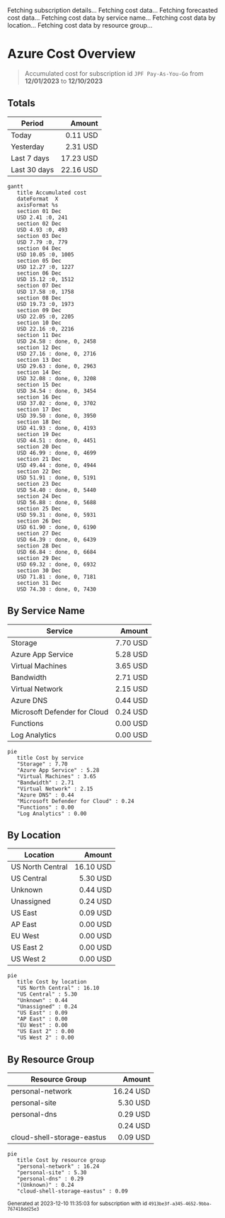 Fetching subscription details...
Fetching cost data...
Fetching forecasted cost data...
Fetching cost data by service name...
Fetching cost data by location...
Fetching cost data by resource group...
# Azure Cost Overview

> Accumulated cost for subscription id `JPF Pay-As-You-Go` from **12/01/2023** to **12/10/2023**

## Totals

|Period|Amount|
|---|---:|
|Today|0.11 USD|
|Yesterday|2.31 USD|
|Last 7 days|17.23 USD|
|Last 30 days|22.16 USD|

```mermaid
gantt
   title Accumulated cost
   dateFormat  X
   axisFormat %s
   section 01 Dec
   USD 2.41 :0, 241
   section 02 Dec
   USD 4.93 :0, 493
   section 03 Dec
   USD 7.79 :0, 779
   section 04 Dec
   USD 10.05 :0, 1005
   section 05 Dec
   USD 12.27 :0, 1227
   section 06 Dec
   USD 15.12 :0, 1512
   section 07 Dec
   USD 17.58 :0, 1758
   section 08 Dec
   USD 19.73 :0, 1973
   section 09 Dec
   USD 22.05 :0, 2205
   section 10 Dec
   USD 22.16 :0, 2216
   section 11 Dec
   USD 24.58 : done, 0, 2458
   section 12 Dec
   USD 27.16 : done, 0, 2716
   section 13 Dec
   USD 29.63 : done, 0, 2963
   section 14 Dec
   USD 32.08 : done, 0, 3208
   section 15 Dec
   USD 34.54 : done, 0, 3454
   section 16 Dec
   USD 37.02 : done, 0, 3702
   section 17 Dec
   USD 39.50 : done, 0, 3950
   section 18 Dec
   USD 41.93 : done, 0, 4193
   section 19 Dec
   USD 44.51 : done, 0, 4451
   section 20 Dec
   USD 46.99 : done, 0, 4699
   section 21 Dec
   USD 49.44 : done, 0, 4944
   section 22 Dec
   USD 51.91 : done, 0, 5191
   section 23 Dec
   USD 54.40 : done, 0, 5440
   section 24 Dec
   USD 56.88 : done, 0, 5688
   section 25 Dec
   USD 59.31 : done, 0, 5931
   section 26 Dec
   USD 61.90 : done, 0, 6190
   section 27 Dec
   USD 64.39 : done, 0, 6439
   section 28 Dec
   USD 66.84 : done, 0, 6684
   section 29 Dec
   USD 69.32 : done, 0, 6932
   section 30 Dec
   USD 71.81 : done, 0, 7181
   section 31 Dec
   USD 74.30 : done, 0, 7430
```

## By Service Name

|Service|Amount|
|---|---:|
|Storage|7.70 USD|
|Azure App Service|5.28 USD|
|Virtual Machines|3.65 USD|
|Bandwidth|2.71 USD|
|Virtual Network|2.15 USD|
|Azure DNS|0.44 USD|
|Microsoft Defender for Cloud|0.24 USD|
|Functions|0.00 USD|
|Log Analytics|0.00 USD|

```mermaid
pie
   title Cost by service
   "Storage" : 7.70
   "Azure App Service" : 5.28
   "Virtual Machines" : 3.65
   "Bandwidth" : 2.71
   "Virtual Network" : 2.15
   "Azure DNS" : 0.44
   "Microsoft Defender for Cloud" : 0.24
   "Functions" : 0.00
   "Log Analytics" : 0.00
```

## By Location

|Location|Amount|
|---|---:|
|US North Central|16.10 USD|
|US Central|5.30 USD|
|Unknown|0.44 USD|
|Unassigned|0.24 USD|
|US East|0.09 USD|
|AP East|0.00 USD|
|EU West|0.00 USD|
|US East 2|0.00 USD|
|US West 2|0.00 USD|

```mermaid
pie
   title Cost by location
   "US North Central" : 16.10
   "US Central" : 5.30
   "Unknown" : 0.44
   "Unassigned" : 0.24
   "US East" : 0.09
   "AP East" : 0.00
   "EU West" : 0.00
   "US East 2" : 0.00
   "US West 2" : 0.00
```

## By Resource Group

|Resource Group|Amount|
|---|---:|
|personal-network|16.24 USD|
|personal-site|5.30 USD|
|personal-dns|0.29 USD|
||0.24 USD|
|cloud-shell-storage-eastus|0.09 USD|

```mermaid
pie
   title Cost by resource group
   "personal-network" : 16.24
   "personal-site" : 5.30
   "personal-dns" : 0.29
   "(Unknown)" : 0.24
   "cloud-shell-storage-eastus" : 0.09
```

<sup>Generated at 2023-12-10 11:35:03 for subscription with id `4913be3f-a345-4652-9bba-767418dd25e3`</sup>
